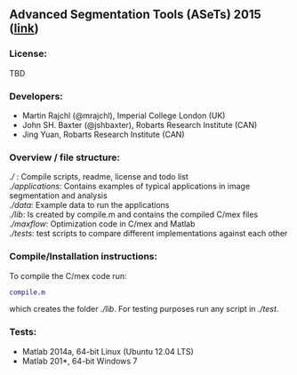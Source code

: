 ## Advanced Segmentation Tools (ASeTs) 2015 ([link](http://github.com/ASETS))

### License:  
TBD

### Developers:
- Martin Rajchl (@mrajchl), Imperial College London (UK)
- John SH. Baxter (@jshbaxter), Robarts Research Institute (CAN)
- Jing Yuan, Robarts Research Institute (CAN)

### Overview / file structure:   
*./* : Compile scripts, readme, license and todo list  
*./applications*: Contains examples of typical applications in image segmentation and analysis  
*./data*: Example data to run the applications  
*./lib*: Is created by compile.m and contains the compiled C/mex files  
*./maxflow*: Optimization code in C/mex and Matlab  
*./tests*: test scripts to compare different implementations against each other  

### Compile/Installation instructions:  
To compile the C/mex code run:
```matlab
compile.m
```
which creates the folder *./lib*. For testing purposes run any script in *./test*.   

### Tests:  
- Matlab 2014a, 64-bit Linux (Ubuntu 12.04 LTS)  
- Matlab 201*, 64-bit Windows 7  

